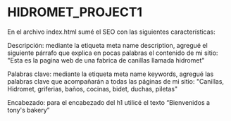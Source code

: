 # HIDROMET_PROJECT1
En el archivo index.html sumé el SEO con las siguientes características:

Descripción: mediante la etiqueta meta name description, agregué el siguiente párrafo que explica en pocas palabras el contenido de mi sitio: "Esta es la pagina web de una fabrica de canillas llamada hidromet"

Palabras clave: mediante la etiqueta meta name keywords, agregué las palabras clave que acompañarán a todas las páginas de mi sitio: "Canillas, Hidromet, griferias, baños, cocinas, bidet, duchas, piletas" 

Encabezado: para el encabezado del h1 utilicé el texto “Bienvenidos a tony's bakery”
